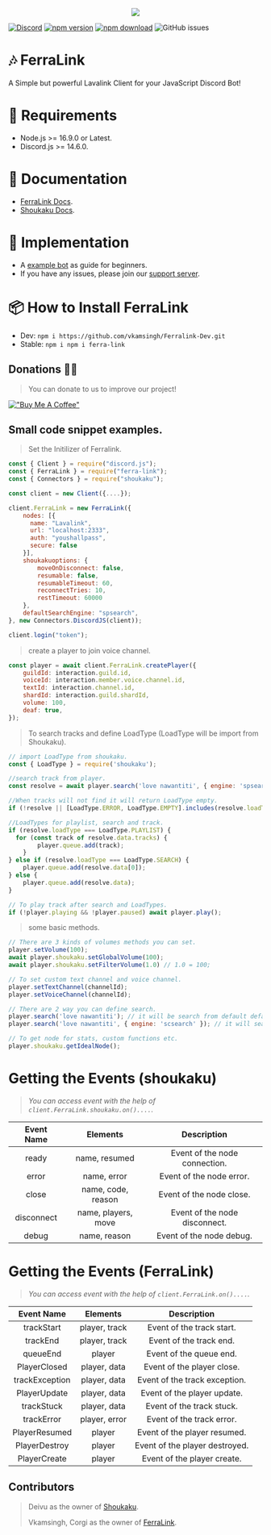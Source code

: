 <p align="center">
  <img src="https://media.discordapp.net/attachments/936271538196451379/1035586844617883708/feralink_tape.png?width=705&height=134">
</p>

[![Discord](https://img.shields.io/discord/1035595149385945088?color=fa860a&logo=discord&logoColor=white)](https://discord.gg/7M6yGBTn79)
[![npm version](https://img.shields.io/npm/v/ferra-link?style=flat-square)](https://www.npmjs.com/package/ferra-link)
[![npm download](https://img.shields.io/npm/dt/ferra-link.svg?maxAge=3600)](https://www.npmjs.com/package/ferra-link)
![GitHub issues](https://img.shields.io/github/issues-raw/Cd-corgi/Ferralink?style=flat-square)


# 🎶 FerraLink

A Simple but powerful Lavalink Client for your JavaScript Discord Bot!

# 🔨 Requirements 

* Node.js >= 16.9.0 or Latest.
* Discord.js >= 14.6.0.

# 📖 Documentation
- [FerraLink Docs](https://ferralink.gitbook.io/docs/).
- [Shoukaku Docs](https://deivu.github.io/Shoukaku).

# 📂 Implementation
- A [example bot](https://github.com/vkamsingh/Ferralink-Example) as guide for beginners.
- If you have any issues, please join our [support server](https://discord.gg/8n3yNqtPAE).

# 📦 How to Install FerraLink
* Dev: `npm i https://github.com/vkamsingh/Ferralink-Dev.git`
* Stable: `npm i npm i ferra-link`

## Donations 🧡🧡
> You can donate to us to improve our project!

[!["Buy Me A Coffee"](https://www.buymeacoffee.com/assets/img/custom_images/orange_img.png)](https://www.buymeacoffee.com/CorgiOtterBot)

## Small code snippet examples.
> Set the Initilizer of Ferralink.
```js
const { Client } = require("discord.js");
const { FerraLink } = require("ferra-link");
const { Connectors } = require("shoukaku");

const client = new Client({....});

client.FerraLink = new FerraLink({
    nodes: [{
      name: "Lavalink",
      url: "localhost:2333",
      auth: "youshallpass",
      secure: false
    }],
    shoukakuoptions: {
        moveOnDisconnect: false,
        resumable: false,
        resumableTimeout: 60,
        reconnectTries: 10,
        restTimeout: 60000
    },
    defaultSearchEngine: "spsearch",
}, new Connectors.DiscordJS(client));

client.login("token");
```
> create a player to join voice channel.
```js
const player = await client.FerraLink.createPlayer({
    guildId: interaction.guild.id,
    voiceId: interaction.member.voice.channel.id,
    textId: interaction.channel.id,
    shardId: interaction.guild.shardId,
    volume: 100,
    deaf: true,
});
```
> To search tracks and define LoadType (LoadType will be import from Shoukaku).
```js
// import LoadType from shoukaku.
const { LoadType } = require('shoukaku'); 

//search track from player.
const resolve = await player.search('love nawantiti', { engine: 'spsearch' });

//When tracks will not find it will return LoadType empty.
if (!resolve || [LoadType.ERROR, LoadType.EMPTY].includes(resolve.loadType)) return interaction.followUp({ content: "No match songs result found!" });

//LoadTypes for playlist, search and track.
if (resolve.loadType === LoadType.PLAYLIST) {
  for (const track of resolve.data.tracks) {
        player.queue.add(track);
    }
} else if (resolve.loadType === LoadType.SEARCH) {
    player.queue.add(resolve.data[0]);
} else {
    player.queue.add(resolve.data);
}

// To play track after search and LoadTypes.
if (!player.playing && !player.paused) await player.play();
```

> some basic methods.
```js
// There are 3 kinds of volumes methods you can set.
player.setVolume(100);
await player.shoukaku.setGlobalVolume(100);
await player.shoukaku.setFilterVolume(1.0) // 1.0 = 100;

// To set custom text channel and voice channel.
player.setTextChannel(channelId);
player.setVoiceChannel(channelId);

// There are 2 way you can define search.
player.search('love nawantiti'); // it will be search from default defaultSearchEngine.
player.search('love nawantiti', { engine: 'scsearch' }); // it will search from engine you defined here not from defaultSearchEngine.

// To get node for stats, custom functions etc.
player.shoukaku.getIdealNode();
```

# Getting the Events (shoukaku)

> *You can access event with the help of `client.FerraLink.shoukaku.on()....`.*

<center>

| **Event Name** 	|   **Elements**  	  |       **Description**         |
|:--------------:	|:------------------: |:----------------------------: |
|   ready 	      | name, resumed       | Event of the node connection. |
|   error         | name, error 	      | Event of the node error.      |
|   close         | name, code, reason  | Event of the node close.	    |
|   disconnect    | name, players, move | Event of the node disconnect.	|
|   debug         | name, reason	      | Event of the node debug.      |
</center>

# Getting the Events (FerraLink)

> *You can access event with the help of `client.FerraLink.on()....`.*

<center>

| **Event Name** 	  |   **Elements**  |       **Description**         |
|:----------------: |:--------------: |:----------------------------: |
|   trackStart	    | player, track   | Event of the track start.     |
|   trackEnd        | player, track	  | Event of the track end.       |
|   queueEnd        | player          | Event of the queue end.	      |
|   PlayerClosed    | player, data    | Event of the player close.	  |
|   trackException  | player, data	  | Event of the track exception. |
|   PlayerUpdate    | player, data	  | Event of the player update.   |
|   trackStuck      | player, data	  | Event of the track stuck.     |
|   trackError      | player, error   | Event of the track error.     |
|   PlayerResumed   | player          | Event of the player resumed.  |
|   PlayerDestroy   | player	        | Event of the player destroyed.|
|   PlayerCreate    | player	        | Event of the player create.   |
</center>

## Contributors
> Deivu as the owner of [Shoukaku](https://github.com/Deivu/Shoukaku).
>
> Vkamsingh, Corgi as the owner of [FerraLink](https://github.com/Cd-corgi/Ferralink).
>
